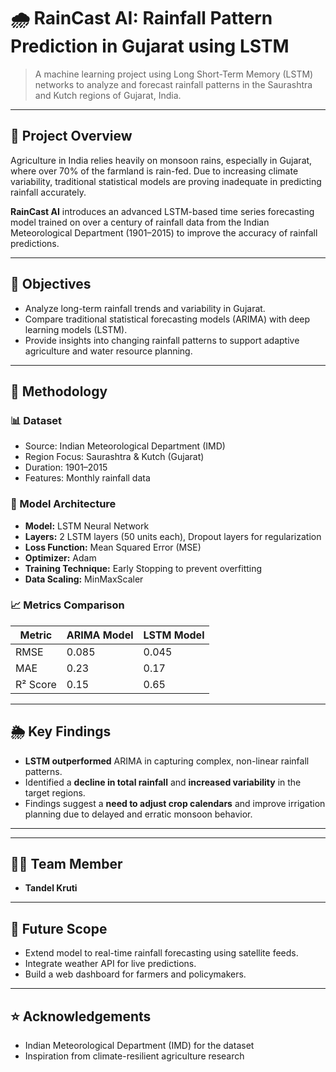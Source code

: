 
# 🌧️ RainCast AI: Rainfall Pattern Prediction in Gujarat using LSTM

> A machine learning project using Long Short-Term Memory (LSTM) networks to analyze and forecast rainfall patterns in the Saurashtra and Kutch regions of Gujarat, India.

---

## 🚀 Project Overview

Agriculture in India relies heavily on monsoon rains, especially in Gujarat, where over 70% of the farmland is rain-fed. Due to increasing climate variability, traditional statistical models are proving inadequate in predicting rainfall accurately.

**RainCast AI** introduces an advanced LSTM-based time series forecasting model trained on over a century of rainfall data from the Indian Meteorological Department (1901–2015) to improve the accuracy of rainfall predictions.

---

## 🎯 Objectives

- Analyze long-term rainfall trends and variability in Gujarat.
- Compare traditional statistical forecasting models (ARIMA) with deep learning models (LSTM).
- Provide insights into changing rainfall patterns to support adaptive agriculture and water resource planning.

---

## 🧠 Methodology

### 📊 Dataset
- Source: Indian Meteorological Department (IMD)
- Region Focus: Saurashtra & Kutch (Gujarat)
- Duration: 1901–2015
- Features: Monthly rainfall data

### 🧪 Model Architecture
- **Model:** LSTM Neural Network
- **Layers:** 2 LSTM layers (50 units each), Dropout layers for regularization
- **Loss Function:** Mean Squared Error (MSE)
- **Optimizer:** Adam
- **Training Technique:** Early Stopping to prevent overfitting
- **Data Scaling:** MinMaxScaler

### 📈 Metrics Comparison

| Metric        | ARIMA Model | LSTM Model |
|---------------|-------------|------------|
| RMSE          | 0.085       | 0.045      |
| MAE           | 0.23        | 0.17       |
| R² Score      | 0.15        | 0.65       |

---

## 🌦️ Key Findings

- **LSTM outperformed** ARIMA in capturing complex, non-linear rainfall patterns.
- Identified a **decline in total rainfall** and **increased variability** in the target regions.
- Findings suggest a **need to adjust crop calendars** and improve irrigation planning due to delayed and erratic monsoon behavior.

---

---

## 👩‍💻 Team Member

- **Tandel Kruti** 
---

## 📌 Future Scope

- Extend model to real-time rainfall forecasting using satellite feeds.
- Integrate weather API for live predictions.
- Build a web dashboard for farmers and policymakers.

---



## ⭐️ Acknowledgements

- Indian Meteorological Department (IMD) for the dataset  
- Inspiration from climate-resilient agriculture research




